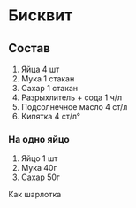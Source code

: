 # Бисквит

## Состав

1. Яйца 4 шт
2. Мука 1 стакан
3. Сахар 1 стакан
4. Разрыхлитель + сода 1 ч/л 
5. Подсолнечное масло 4 ст/л
6. Кипятка 4 ст/л°

### На одно яйцо

1. Яйцо 1 шт
2. Мука 40г
3. Сахар 50г

Как шарлотка